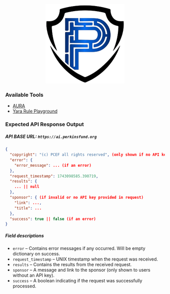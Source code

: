 <div align="center">

<img src=".github/logos/perkins_fund_logo.png" alt="" height="250" width="250">

</div>

### Available Tools

- [AURA](AURA/README.md)
- [Yara Rule Playground](YARA/README.md)

### Expected API Response Output

##### API BASE URL: `https://ai.perkinsfund.org`

```json
{
  "copyright": "(c) PCEF all rights reserved", (only shown if no API key is passed)
  "error": {
    "error_message": ... (if an error)
  },
  "request_timestamp": 1743098585.390719,
  "results": {
    ... || null
  },
  "sponsor": { (if invalid or no API key provided in request)
    "link": ...,
    "title": ...
  },
  "success": true || false (if an error)
}
```

##### Field descriptions

- `error` – Contains error messages if any occurred. Will be empty dictionary on success.
- `request_timestamp` – UNIX timestamp when the request was received.
- `results` – Contains the results from the received request.
- `sponsor` – A message and link to the sponsor (only shown to users without an API key).
- `success` – A boolean indicating if the request was successfully processed.

